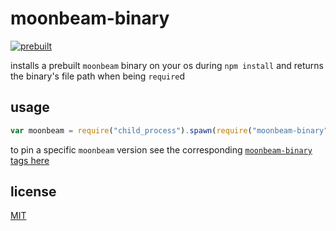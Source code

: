 # moonbeam-binary

[![prebuilt](https://github.com/nuggetdigital/moonbeam-binary/workflows/prebuild&publish/badge.svg)](https://github.com/nuggetdigital/moonbeam-binary/actions/workflows/prebuild&publish.yml)

installs a prebuilt `moonbeam` binary on your os during `npm install` and returns the binary's file path when being `require`d

## usage

```js
var moonbeam = require("child_process").spawn(require("moonbeam-binary"), ["--dev"])
```

to pin a specific `moonbeam` version see the corresponding [`moonbeam-binary` tags here](https://github.com/nuggetdigital/moonbeam-binary/releases)

## license

[MIT](./LICENSE)
